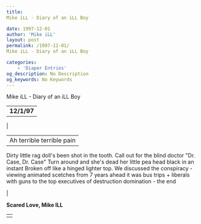 ```yaml
---
title: 
Mike iLL - Diary of an iLL Boy

date: 1997-12-01
author: 'Mike iLL'
layout: post
permalink: /1997-12-01/
Mike iLL - Diary of an iLL Boy

categories:
    - 'Diaper Entries'
og_description: No Description
og_keywords: No Keywords
---
```

<style>
body {
  background-color: ;
  color: ;
}
a {
  color: ;
}
a:active {
  color: ;
}
a:visited {
  color: ;
}
</style>



Mike iLL - Diary of an iLL Boy








|  |
| --- |
|  **12/1/97**
 |

  
  



|  |
| --- |
| Ah terrible terrible pain
Dirty little rag doll's been shot in the tooth.
Call out for the blind doctor
"Dr. Case, Dr. Case"
Turn around and she's dead
her little pea head black in an instant
Broken off like a hinged lighter top.
We discussed the conspiracy - 
viewing animated scetches from 7 years ahead
it was bus trips + liberals with guns
to the top executives of destruction
domination - the end

 |


 **Scared Love, Mike ILL**

  



|  |
| --- |
|  |


  

  

  

  







